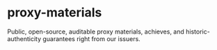 # proxy-materials
Public, open-source, auditable proxy materials, achieves, and historic-authenticity guarantees right from our issuers. 

